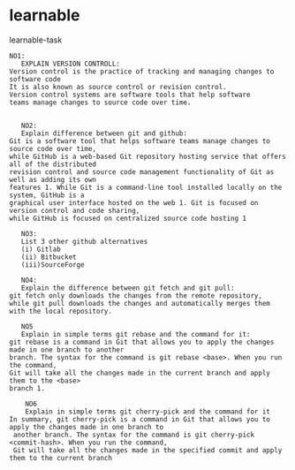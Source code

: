 # learnable
learnable-task

    NO1:
       EXPLAIN VERSION CONTROLL:   
    Version control is the practice of tracking and managing changes to software code 
    It is also known as source control or revision control. 
    Version control systems are software tools that help software
    teams manage changes to source code over time.


       NO2:  
       Explain difference between git and github:
    Git is a software tool that helps software teams manage changes to source code over time,
    while GitHub is a web-based Git repository hosting service that offers all of the distributed
    revision control and source code management functionality of Git as well as adding its own 
    features 1. While Git is a command-line tool installed locally on the system, GitHub is a
    graphical user interface hosted on the web 1. Git is focused on version control and code sharing,
    while GitHub is focused on centralized source code hosting 1

       NO3:
       List 3 other github alternatives
       (i) Gitlab
       (ii) Bitbucket
       (iii)SourceForge

       NO4: 
       Explain the difference between git fetch and git pull:
    git fetch only downloads the changes from the remote repository,
    while git pull downloads the changes and automatically merges them with the local repository.

       NO5
       Explain in simple terms git rebase and the command for it:
    git rebase is a command in Git that allows you to apply the changes made in one branch to another
    branch. The syntax for the command is git rebase <base>. When you run the command, 
    Git will take all the changes made in the current branch and apply them to the <base> 
    branch 1.

        NO6
        Explain in simple terms git cherry-pick and the command for it
    In summary, git cherry-pick is a command in Git that allows you to apply the changes made in one branch to
     another branch. The syntax for the command is git cherry-pick <commit-hash>. When you run the command, 
     Git will take all the changes made in the specified commit and apply them to the current branch 
